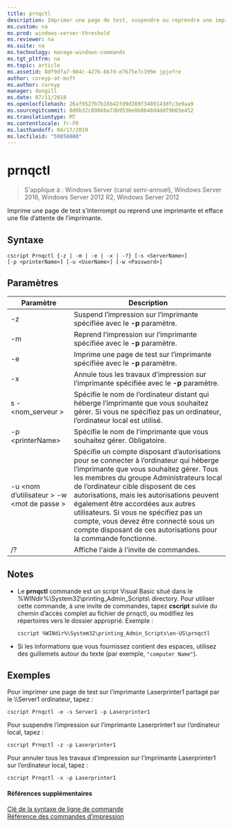 ```yaml
---
title: prnqctl
description: Imprimer une page de test, suspendre ou reprendre une imprimante.
ms.custom: na
ms.prod: windows-server-threshold
ms.reviewer: na
ms.suite: na
ms.technology: manage-windows-commands
ms.tgt_pltfrm: na
ms.topic: article
ms.assetid: 8df9dfa7-984c-4276-bb7d-e7675e7c399e jpjofre
author: coreyp-at-msft
ms.author: coreyp
manager: dongill
ms.date: 07/11/2018
ms.openlocfilehash: 26af9527b7b16b42fd9d389f3409143dfc3e9aa9
ms.sourcegitcommit: 0d0b32c8986ba7db9536e0b8648d4ddf9b03e452
ms.translationtype: MT
ms.contentlocale: fr-FR
ms.lasthandoff: 04/17/2019
ms.locfileid: "59858080"
---
```

# <a name="prnqctl"></a>prnqctl

>S'applique à : Windows Server (canal semi-annuel), Windows Server 2016, Windows Server 2012 R2, Windows Server 2012

Imprime une page de test s’interrompt ou reprend une imprimante et efface une file d’attente de l’imprimante.  
  
## <a name="syntax"></a>Syntaxe  
```  
cscript Prnqctl {-z | -m | -e | -x | -?} [-s <ServerName>]   
[-p <printerName>] [-u <UserName>] [-w <Password>]  
```  
## <a name="parameters"></a>Paramètres  
|Paramètre|Description|  
|-------|--------|  
|-z|Suspend l’impression sur l’imprimante spécifiée avec le **-p** paramètre.|  
|-m|Reprend l’impression sur l’imprimante spécifiée avec le **-p** paramètre.|  
|-e|Imprime une page de test sur l’imprimante spécifiée avec le **-p** paramètre.|  
|-x|Annule tous les travaux d’impression sur l’imprimante spécifiée avec le **-p** paramètre.|  
|s - \<nom_serveur >|Spécifie le nom de l’ordinateur distant qui héberge l’imprimante que vous souhaitez gérer. Si vous ne spécifiez pas un ordinateur, l’ordinateur local est utilisé.|  
|-p \<printerName>|Spécifie le nom de l’imprimante que vous souhaitez gérer. Obligatoire.|  
|-u \<nom d’utilisateur > -w \<mot de passe >|Spécifie un compte disposant d’autorisations pour se connecter à l’ordinateur qui héberge l’imprimante que vous souhaitez gérer. Tous les membres du groupe Administrateurs local de l’ordinateur cible disposent de ces autorisations, mais les autorisations peuvent également être accordées aux autres utilisateurs. Si vous ne spécifiez pas un compte, vous devez être connecté sous un compte disposant de ces autorisations pour la commande fonctionne.|  
|/?|Affiche l'aide à l'invite de commandes.|  

## <a name="remarks"></a>Notes  
-   Le **prnqctl** commande est un script Visual Basic situé dans le %WINdir%\System32\printing_Admin_Scripts\\ <language> directory. Pour utiliser cette commande, à une invite de commandes, tapez **cscript** suivie du chemin d’accès complet au fichier de prnqctl, ou modifiez les répertoires vers le dossier approprié. Exemple :  
    ```  
    cscript %WINdir%\System32\printing_Admin_Scripts\en-US\prnqctl  
    ```  
-   Si les informations que vous fournissez contient des espaces, utilisez des guillemets autour du texte (par exemple, `"computer Name"`).  

## <a name="BKMK_examples"></a>Exemples  
Pour imprimer une page de test sur l’imprimante Laserprinter1 partagé par le \\\Server1 ordinateur, tapez :  
```  
cscript Prnqctl -e -s Server1 -p Laserprinter1  
```  
Pour suspendre l’impression sur l’imprimante Laserprinter1 sur l’ordinateur local, tapez :  
```  
cscript Prnqctl -z -p Laserprinter1  
```  
Pour annuler tous les travaux d’impression sur l’imprimante Laserprinter1 sur l’ordinateur local, tapez :  
```  
cscript Prnqctl -x -p Laserprinter1  
```  

#### <a name="additional-references"></a>Références supplémentaires  
[Clé de la syntaxe de ligne de commande](command-line-syntax-key.md)  
[Référence des commandes d’impression](print-command-reference.md)  
